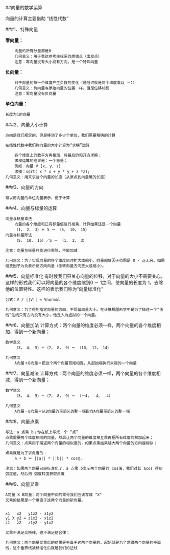 ##向量的数学运算

向量的计算主要借助 “线性代数”

###1、特殊向量

**零向量：**
``` 
    向量的所有分量都是0
    几何意义：用于表达参考坐标系的原始点（出发点）
    注意：零向量没有大小没有方向，是一个特殊向量
```
**负向量：**
```
    对于向量的每一个维度产生负数的变化（通俗讲就是每个维度乘以 －1）
    几何意义：负向量与原始向量的位置一样，但是位移相反
    注意：零向量没有负向量
```
**单位向量：**

    长度为1的向量

###2、向量大小计算

    方向是我们规定的，但是移动了多少个单位，我们需要精确的计算
    
    在线性代数中我们称向量的大小计算为“求模”运算

        各个维度上的数平方再相加，将最后的和开方求解；
        求模运算的结果是：一个标量；
        例如：向量 V [x, y, z]
        求模：sqrt( x * x + y * y + z *z);
    几何意义：用来求这个向量的长度（从原点到向量尾的长度）

###3、向量的方向

    可以用向量的单位向量表示，便于计算

###4、向量与标量的运算

    向量与标量乘法
        向量的各个维度和已有标量值进行相乘，计算结果还是一个向量
        （1， 2， 3）＊ 5 ＝ （5， 10， 15）
    向量与标量除法
        （5， 10， 15）／5 ＝ （1， 2， 3）

    注意：向量与标量只能进行乘除，不能加减

    几何意义：为了实现向量的各个维度同时扩大或缩小。向量缩放因子范围是 0 - 正无穷。如果缩放因子为负表示反方向向量（倒转向量方向放大或缩小）。

    
###5、向量标准化
    有时候我们只关心向量的位移，对于向量的大小不需要关心，这样的形式我们可以将向量的各个维度缩到0 － 1之间，使向量的长度为 1。去除他的位置特性。这样的表示我们称为“向量标准化”

    公式：V / ||V|| = Vnormal

    几何意义：为了得到指定向量的方向，不保留向量大小。在计算机图形学中是为了描述一个“法线”法线只有方向没有大小，他是人为虚拟的一个向量。


###6、向量加法
    计算方式：两个向量的维度必须一样，两个向量的各个维度相加，得到一个新向量；

    数学意义
        （3， 4， 5）＋（7， 8， 9）＝ （10， 12， 14）

    几何意义
        A向量＋B向量＝把这个两个向量首尾相连，从起始端执行末端的一个向量

###7、向量减法
    计算方式：两个向量的维度必须一样，两个向量的各个维度相减，得到一个新向量；

    数学意义
        （3， 4， 5）－（7， 8， 9）＝ （－4， -4， -4）

    几何意义
        A向量－B向量＝从B向量的带箭头的那一端指向A向量带箭头的那一端



###8、向量点乘

    写法：a 点乘 b；你在纸上写成一个 “点”
    点乘需要两个维度相同的向量，然后让两个向量的维度相互乘再把所有维度的积加起来；
    几何意义：点乘用于描述两个向量的相似度的，如果点乘结果越大两个向量的方向越相似；

    点乘就是为了求角度的：
        a • b ＝ ||a|| * ||b|| * cos@;

    注意：如果两个向量已经标准化了，a 点乘 b表示两个向量的 cos值，我们对其 acos 得到弧度值，然后用 弧度转度获取角度


###9、向量叉乘

    A向量 X B向量；两个向量中间的乘号我们应该写成 "X"
    叉乘的结果是一个垂直于这两个向量的新向量。


    x1   x2   y1z2 - z1y2
    y1 X y2 = z1x2 - x1z2
    z1   z2   z1y2 - y1x2

    叉乘不满足交换律，也不满足结合律；

    几何意义：两个向量叉乘后的结果是垂直于这两个向量的。起始就是为了求得两个向量的垂直线，这个垂直线被标准化后就是我们的法线
